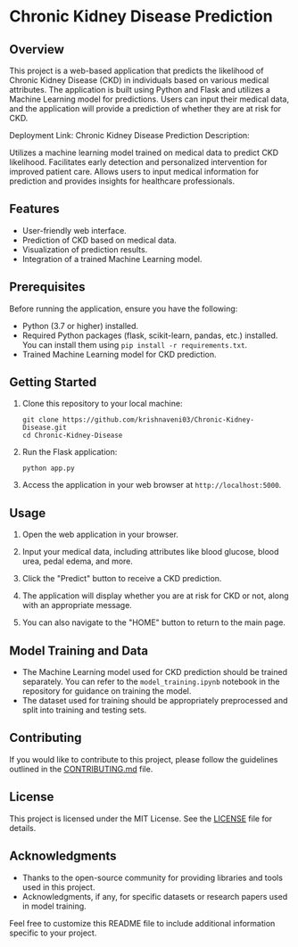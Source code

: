 

# Chronic Kidney Disease Prediction

## Overview

This project is a web-based application that predicts the likelihood of Chronic Kidney Disease (CKD) in individuals based on various medical attributes. The application is built using Python and Flask and utilizes a Machine Learning model for predictions. Users can input their medical data, and the application will provide a prediction of whether they are at risk for CKD.


Deployment Link: Chronic Kidney Disease Prediction
Description:

Utilizes a machine learning model trained on medical data to predict CKD likelihood.
Facilitates early detection and personalized intervention for improved patient care.
Allows users to input medical information for prediction and provides insights for healthcare professionals.
## Features

- User-friendly web interface.
- Prediction of CKD based on medical data.
- Visualization of prediction results.
- Integration of a trained Machine Learning model.

## Prerequisites

Before running the application, ensure you have the following:

- Python (3.7 or higher) installed.
- Required Python packages (flask, scikit-learn, pandas, etc.) installed. You can install them using `pip install -r requirements.txt`.
- Trained Machine Learning model for CKD prediction.

## Getting Started

1. Clone this repository to your local machine:

   ```shell
   git clone https://github.com/krishnaveni03/Chronic-Kidney-Disease.git
   cd Chronic-Kidney-Disease
   ```

2. Run the Flask application:

   ```shell
   python app.py
   ```

3. Access the application in your web browser at `http://localhost:5000`.

## Usage

1. Open the web application in your browser.

2. Input your medical data, including attributes like blood glucose, blood urea, pedal edema, and more.

3. Click the "Predict" button to receive a CKD prediction.

4. The application will display whether you are at risk for CKD or not, along with an appropriate message.

5. You can also navigate to the "HOME" button to return to the main page.

## Model Training and Data

- The Machine Learning model used for CKD prediction should be trained separately. You can refer to the `model_training.ipynb` notebook in the repository for guidance on training the model.
- The dataset used for training should be appropriately preprocessed and split into training and testing sets.

## Contributing

If you would like to contribute to this project, please follow the guidelines outlined in the [CONTRIBUTING.md](CONTRIBUTING.md) file.

## License

This project is licensed under the MIT License. See the [LICENSE](LICENSE) file for details.

## Acknowledgments

- Thanks to the open-source community for providing libraries and tools used in this project.
- Acknowledgments, if any, for specific datasets or research papers used in model training.

Feel free to customize this README file to include additional information specific to your project.
